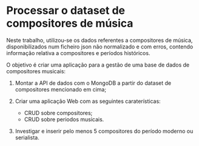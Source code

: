 # Processar o dataset de compositores de música

Neste trabalho, utilizou-se os dados referentes a compositores de música, disponibilizados num ficheiro json não normalizado e com erros, contendo informação relativa a compositores e períodos históricos.

O objetivo é criar uma aplicação para a gestão de uma base de dados de compositores musicais:

1. Montar a API de dados com o MongoDB a partir do dataset de compositores mencionado em cima;

2. Criar uma aplicação Web com as seguintes caraterísticas:

    - CRUD sobre compositores;
    - CRUD sobre periodos musicais.

3. Investigar e inserir pelo menos 5 compositores do período moderno ou serialista.

